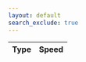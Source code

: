 ```yaml
---
layout: default
search_exclude: true
---  
```


<!-- <script>
// Make a GET request to the backend endpoint
fetch('http://localhost:8085/api/sort/speeds')
  .then(response => {
    // Check if the request was successful (status code 200)
    if (!response.ok) {
      throw new Error('Network response was not ok');
    }
    
    // Parse the JSON response
    return response.json();
  })
  .then(data => {
    // Access each item in the dictionary and store them as variables
    const bubbleSortSpeed = data.bubbleSort;
    const insertionSortSpeed = data.insertionSort;
    const mergeSortSpeed = data.mergeSort;
    const selectionSortSpeed = data.selectionSort;

    // Now you can use these variables as needed
    console.log('Bubble Sort Speed:', bubbleSortSpeed);
    console.log('Insertion Sort Speed:', insertionSortSpeed);
    console.log('Merge Sort Speed:', mergeSortSpeed);
    console.log('Selection Sort Speed:', selectionSortSpeed);
  })
  .catch(error => {
    console.error('Error fetching data:', error);
  });
</script> -->


<!-- Getting leaderboard data -->
<script>
  const resultContainer = document.getElementById("result");
  const leaderboardUrl = "http://localhost:8085/api/sort/speeds";
  const controller = new AbortController();
  const signal = controller.signal;

  async function fetchLeaderboard() {
    try {
      const response = await fetch(leaderboardUrl, {
        method: 'GET',
        signal: signal,
        mode: 'cors'
      });

      if (!response.ok) {
        throw new Error('Network response was not ok: ' + response.statusText);
      }

      const data = await response.json();
      data.forEach(row => addRow(row));
    } catch (error) {
      if (error.name === 'AbortError') {
        resultContainer.innerHTML += `<div>Error: Request timed out</div>`;
      } else {
        resultContainer.innerHTML += `<div>Error: Could not retrieve leaderboard data</div>`;
      }
    } 
  }

  function addRow(rowData) {
    const tr = document.createElement("tr");
    Object.values(rowData).forEach(val => {
      const td = document.createElement("td");
      td.textContent = val;
      tr.appendChild(td);
    });
    resultContainer.appendChild(tr);
  }

  document.addEventListener('DOMContentLoaded', fetchLeaderboard);
</script>


  <div>
    <section class="team1">
      <main id="content" class="main-content" role="main">
        <table id="stock">
          <thead>
            <tr>
              <th>Type</th>
              <th>Speed</th>
            </tr>
          </thead>
          <tbody id="result">
          </tbody>
        </table>
      </main>
    </section>
  </div>